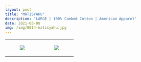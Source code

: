 ```yaml
---
layout: post
title: "MATISYAHU"
description: "LARGE | 100% Combed Cotton | American Apparel"
date: 2021-03-08
img: /img/0014-matisyahu.jpg
---
```




<table style="width:100%;"><tr><td style="vertical-align:top;">
      <figure class="tmblr-full" data-orig-height="2048" data-orig-width="1365" data-orig-src="https://concertshirts.netlify.app/shirts/0014/0014-01.jpg"><img src="https://64.media.tumblr.com/b6315af5fa6ca8230593a7442a777144/923cbe7de0004509-31/s540x810/977621e3343e98b4ee0e734a341765c2405c73c4.jpg" data-orig-height="2048" data-orig-width="1365" data-orig-src="https://concertshirts.netlify.app/shirts/0014/0014-01.jpg"/></figure></td>
    <td style="vertical-align:top;">
      <figure class="tmblr-full" data-orig-height="2048" data-orig-width="1365" data-orig-src="https://concertshirts.netlify.app/shirts/0014/0014-02.jpg"><img src="https://64.media.tumblr.com/7d446d0066222fc6affc5d81a7d38be5/923cbe7de0004509-a7/s540x810/1aca05c2cffdf4e1d627756ee173167cf16588f2.jpg" data-orig-height="2048" data-orig-width="1365" data-orig-src="https://concertshirts.netlify.app/shirts/0014/0014-02.jpg"/></figure></td>
  </tr></table>
